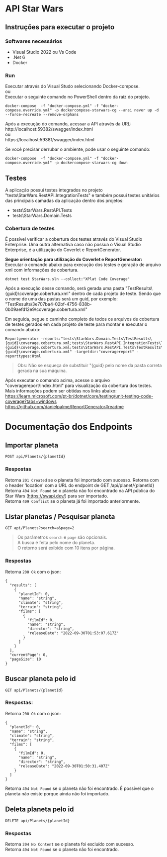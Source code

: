 # API Star Wars

## Instruções para executar o projeto
### Softwares necessários
- Visual Studio 2022 ou Vs Code
- .Net 6
- Docker

### Run
Executar através do Visual Studo selecionando Docker-compose.  
ou  
Executar o seguinte comando no PowerShell dentro da raiz do projeto. 
```
docker-compose  -f "docker-compose.yml" -f "docker-compose.override.yml" -p dockercompose-starwars-cg --ansi never up -d --force-recreate --remove-orphans
```
Após a execução do comando, acessar a API através da URL:  
http://localhost:59382/swagger/index.html  
ou  
https://localhost:59381/swagger/index.html

Se você precisar derrubar o ambiente, pode usar o seguinte comando:
```
docker-compose  -f "docker-compose.yml" -f "docker-compose.override.yml" -p dockercompose-starwars-cg down
```

## Testes

A aplicação possui testes integrados no projeto "tests\StarWars.RestAPI.IntegrationTests" e também possui testes unitários das principais camadas da aplicação dentro dos projetos:

 - tests\StarWars.RestAPI.Tests
 - tests\StarWars.Domain.Tests

### Cobertura de testes
É possível verificar a cobertura dos testes através do Visual Studio Enterprise. Uma outra alternativa caso não possua o Visual Studio Enterprise, é a utilização do Coverlet e ReportGenerator. 

**Segue orientação para utilização do Coverlet e ReportGenerator:**  
Executar o comando abaixo para execução dos testes e geração de arquivo xml com informações de cobertura.
```
dotnet test StarWars.sln --collect:"XPlat Code Coverage"
```
Após a execução desse comando, será gerada uma pasta "TestResults\\{guid}\coverage.cobertura.xml" dentro de cada projeto de teste. Sendo que o nome de uma das pastas será um guid, por exemplo: "TestResults\3e707ba4-02bf-4756-838b-0b09aefd12e9\coverage.cobertura.xml"

Em seguida, pegue o caminho completo de todos os arquivos de cobertura de testes gerados em cada projeto de teste para montar e executar o comando abaixo:
```
Reportgenerator -reports:"tests\StarWars.Domain.Tests\TestResults\{guid}\coverage.cobertura.xml;tests\StarWars.RestAPI.IntegrationTests\TestResults\{guid}\coverage.cobertura.xml;tests\StarWars.RestAPI.Tests\TestResults\{guid}\coverage.cobertura.xml" -targetdir:"coveragereport" -reporttypes:Html
```
> Obs: Não se esqueça de substituir "{guid} pelo nome da pasta correta gerada na sua máquina. 

Após executar o comando acima, acesse o arquivo "coveragereport\index.html" para visualização da cobertura dos testes.  
Mais informações podem ser obtidas nos links abaixo:  
https://learn.microsoft.com/pt-br/dotnet/core/testing/unit-testing-code-coverage?tabs=windows  
https://github.com/danielpalme/ReportGenerator#readme

# Documentação dos Endpoints

## Importar planeta
`POST api/Planets/{planetId}`

### Respostas 
Retorna `201 Created` se o planeta foi importado com sucesso. Retorna com o header 'location' com a URL do endpoint de GET /api/planet/{planetId}  
Retorna `404 Not Found` se o planeta não foi encontrado na API pública do Star Wars (https://swapi.dev/) para ser importado.  
Retorna `409 Conflict` se o planeta já foi importado anteriormente.

## Listar planetas / Pesquisar planeta
`GET api/Planets?search=a&page=2`

>Os parâmetros `search` e `page` são opcionais.  
>A busca é feita pelo nome do planeta.  
>O retorno será exibido com 10 itens por página.

### Respostas 
Retorna `200 Ok` com o json:

	{
	  "results": [
		{
		  "planetId": 0,
		  "name": "string",
		  "climate": "string",
		  "terrain": "string",
		  "films": [
			{
			  "filmId": 0,
			  "name": "string",
			  "director": "string",
			  "releaseDate": "2022-09-30T01:53:07.617Z"
			}
		  ]
		}
	  ],
	  "currentPage": 0,
	  "pageSize": 10
	}


## Buscar planeta pelo id
`GET api/Planets/{planetId}`

### Respostas:
Retorna `200 Ok` com o json:

	{
	  "planetId": 0,
	  "name": "string",
	  "climate": "string",
	  "terrain": "string",
	  "films": [
		{
		  "filmId": 0,
		  "name": "string",
		  "director": "string",
		  "releaseDate": "2022-09-30T01:50:31.407Z"
		}
	  ]
	}
Retorna `404 Not Found` se o planeta não foi encontrado. É possível que o planeta não existe porque ainda não foi importado.

## Deleta planeta pelo id
`DELETE api/Planets/{planetId}`

### Respostas 
Retorna `204 No Content` se o planeta foi excluído com sucesso.	  
Retorna `404 Not Found` se o planeta não foi encontrado.